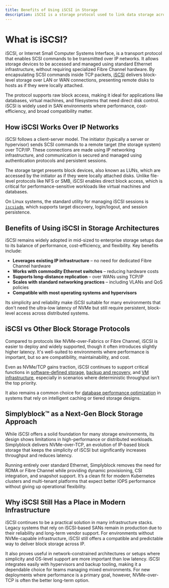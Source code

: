 ```yaml
---
title: Benefits of Using iSCSI in Storage
description: iSCSI is a storage protocol used to link data storage across networks, often used in virtual and cloud-based infrastructures.
---
```


# What is iSCSI?

iSCSI, or Internet Small Computer Systems Interface, is a transport protocol that enables SCSI commands to be transmitted over IP networks. It allows storage devices to be accessed and managed using standard Ethernet infrastructure, without requiring specialized Fibre Channel hardware. By encapsulating SCSI commands inside TCP packets, [iSCSI](https://en.wikipedia.org/wiki/ISCSI) delivers block-level storage over LAN or WAN connections, presenting remote disks to hosts as if they were locally attached.

The protocol supports raw block access, making it ideal for applications like databases, virtual machines, and filesystems that need direct disk control. iSCSI is widely used in SAN environments where performance, cost-efficiency, and broad compatibility matter.

## How iSCSI Works Over IP Networks

iSCSI follows a client-server model. The initiator (typically a server or hypervisor) sends SCSI commands to a remote target (the storage system) over TCP/IP. These connections are made using IP networking infrastructure, and communication is secured and managed using authentication protocols and persistent sessions.

The storage target presents block devices, also known as LUNs, which are accessed by the initiator as if they were locally attached disks. Unlike file-level protocols like NFS or SMB, iSCSI enables direct block access, which is critical for performance-sensitive workloads like virtual machines and databases.

On Linux systems, the standard utility for managing iSCSI sessions is [`iscsiadm`](https://linux.die.net/man/8/iscsiadm), which supports target discovery, login/logout, and session persistence.


## Benefits of Using iSCSI in Storage Architectures

iSCSI remains widely adopted in mid-sized to enterprise storage setups due to its balance of performance, cost-efficiency, and flexibility. Key benefits include:

- **Leverages existing IP infrastructure** – no need for dedicated Fibre Channel hardware  
- **Works with commodity Ethernet switches** – reducing hardware costs  
- **Supports long-distance replication** – over WANs using TCP/IP  
- **Scales with standard networking practices** – including VLANs and QoS policies  
- **Compatible with most operating systems and hypervisors**

Its simplicity and reliability make iSCSI suitable for many environments that don't need the ultra-low latency of NVMe but still require persistent, block-level access across distributed systems.

## iSCSI vs Other Block Storage Protocols

Compared to protocols like NVMe-over-Fabrics or Fibre Channel, iSCSI is easier to deploy and widely supported, though it often introduces slightly higher latency. It's well-suited to environments where performance is important, but so are compatibility, maintainability, and cost.

Even as NVMe/TCP gains traction, iSCSI continues to support critical functions in [software-defined storage](https://www.simplyblock.io/use-cases/software-defined-storage/), [backup and recovery](https://www.simplyblock.io/use-cases/fast-backups-and-disaster-recovery/), and [VM infrastructure](https://www.simplyblock.io/use-cases/vmware-migration-kubernetes/), especially in scenarios where deterministic throughput isn’t the top priority.

It also remains a common choice for [database performance optimization](https://www.simplyblock.io/use-cases/database-performance-optimization/) in systems that rely on intelligent caching or tiered storage designs.

## Simplyblock™ as a Next-Gen Block Storage Approach

While iSCSI offers a solid foundation for many storage environments, its design shows limitations in high-performance or distributed workloads. Simplyblock delivers NVMe-over-TCP, an evolution of IP-based block storage that keeps the simplicity of iSCSI but significantly increases throughput and reduces latency.

Running entirely over standard Ethernet, Simplyblock removes the need for RDMA or Fibre Channel while providing dynamic provisioning, CSI integration, and snapshot support. It’s a clean fit for modern Kubernetes clusters and multi-tenant platforms that expect better IOPS performance without giving up operational flexibility.

## Why iSCSI Still Has a Place in Modern Infrastructure

iSCSI continues to be a practical solution in many infrastructure stacks. Legacy systems that rely on iSCSI-based SANs remain in production due to their reliability and long-term vendor support. For environments without NVMe-capable infrastructure, iSCSI still offers a compatible and predictable way to deliver block storage across IP.

It also proves useful in network-constrained architectures or setups where simplicity and OS-level support are more important than low latency. iSCSI integrates easily with hypervisors and backup tooling, making it a dependable choice for teams managing mixed environments. For new deployments where performance is a primary goal, however, NVMe-over-TCP is often the better long-term option.
